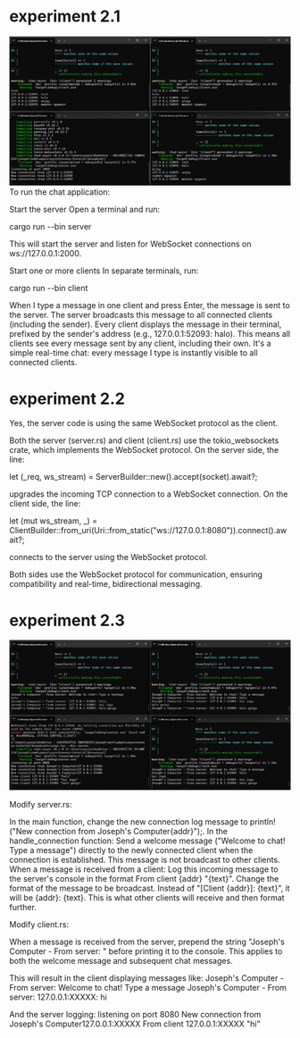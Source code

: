 # experiment 2.1
![alt text](image.png)
To run the chat application:

Start the server
Open a terminal and run:

cargo run --bin server


This will start the server and listen for WebSocket connections on ws://127.0.0.1:2000.

Start one or more clients
In separate terminals, run:

cargo run --bin client


When I type a message in one client and press Enter, the message is sent to the server.
The server broadcasts this message to all connected clients (including the sender).
Every client displays the message in their terminal, prefixed by the sender's address (e.g., 127.0.0.1:52093: halo).
This means all clients see every message sent by any client, including their own.
It's a simple real-time chat: every message I type is instantly visible to all connected clients.

# experiment 2.2
Yes, the server code is using the same WebSocket protocol as the client.

Both the server (server.rs) and client (client.rs) use the tokio_websockets crate, which implements the WebSocket protocol.
On the server side, the line:

let (_req, ws_stream) = ServerBuilder::new().accept(socket).await?;

upgrades the incoming TCP connection to a WebSocket connection.
On the client side, the line:

let (mut ws_stream, _) = ClientBuilder::from_uri(Uri::from_static("ws://127.0.0.1:8080")).connect().await?;

connects to the server using the WebSocket protocol.

Both sides use the WebSocket protocol for communication, ensuring compatibility and real-time, bidirectional messaging.

# experiment 2.3
![alt text](image-1.png)

Modify server.rs:

In the main function, change the new connection log message to println!("New connection from Joseph's Computer{addr}");.
In the handle_connection function:
Send a welcome message ("Welcome to chat! Type a message") directly to the newly connected client when the connection is established. This message is not broadcast to other clients.
When a message is received from a client:
Log this incoming message to the server's console in the format From client {addr} "{text}".
Change the format of the message to be broadcast. Instead of "[Client {addr}]: {text}", it will be {addr}: {text}. This is what other clients will receive and then format further.

Modify client.rs:

When a message is received from the server, prepend the string "Joseph's Computer - From server: " before printing it to the console. This applies to both the welcome message and subsequent chat messages.

This will result in the client displaying messages like: Joseph's Computer - From server: Welcome to chat! Type a message Joseph's Computer - From server: 127.0.0.1:XXXXX: hi

And the server logging: listening on port 8080 New connection from Joseph's Computer127.0.0.1:XXXXX From client 127.0.0.1:XXXXX "hi"